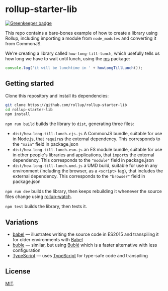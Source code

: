 # rollup-starter-lib
 
[![Greenkeeper badge](https://badges.greenkeeper.io/rollup/rollup-starter-lib.svg)](https://greenkeeper.io/)

This repo contains a bare-bones example of how to create a library using Rollup, including importing a module from `node_modules` and converting it from CommonJS.

We're creating a library called `how-long-till-lunch`, which usefully tells us how long we have to wait until lunch, using the [ms](https://github.com/zeit/ms) package:

```js
console.log('it will be lunchtime in ' + howLongTillLunch());
```

## Getting started

Clone this repository and install its dependencies:

```bash
git clone https://github.com/rollup/rollup-starter-lib
cd rollup-starter-lib
npm install
```

`npm run build` builds the library to `dist`, generating three files:

* `dist/how-long-till-lunch.cjs.js`
    A CommonJS bundle, suitable for use in Node.js, that `require`s the external dependency. This corresponds to the `"main"` field in package.json
* `dist/how-long-till-lunch.esm.js`
    an ES module bundle, suitable for use in other people's libraries and applications, that `import`s the external dependency. This corresponds to the `"module"` field in package.json
* `dist/how-long-till-lunch.umd.js`
    a UMD build, suitable for use in any environment (including the browser, as a `<script>` tag), that includes the external dependency. This corresponds to the `"browser"` field in package.json

`npm run dev` builds the library, then keeps rebuilding it whenever the source files change using [rollup-watch](https://github.com/rollup/rollup-watch).

`npm test` builds the library, then tests it.

## Variations

* [babel](https://github.com/rollup/rollup-starter-lib/tree/babel) — illustrates writing the source code in ES2015 and transpiling it for older environments with [Babel](https://babeljs.io/)
* [buble](https://github.com/rollup/rollup-starter-lib/tree/buble) — similar, but using [Bublé](https://buble.surge.sh/) which is a faster alternative with less configuration
* [TypeScript](https://github.com/rollup/rollup-starter-lib/tree/typescript) — uses [TypeScript](https://www.typescriptlang.org/) for type-safe code and transpiling



## License

[MIT](LICENSE).
